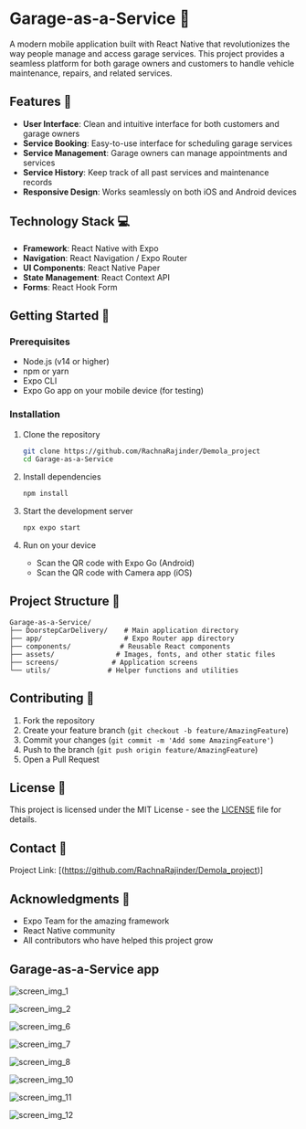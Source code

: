 # Garage-as-a-Service 🚗

A modern mobile application built with React Native that revolutionizes the way people manage and access garage services. This project provides a seamless platform for both garage owners and customers to handle vehicle maintenance, repairs, and related services.

## Features 🌟

- **User Interface**: Clean and intuitive interface for both customers and garage owners
- **Service Booking**: Easy-to-use interface for scheduling garage services
- **Service Management**: Garage owners can manage appointments and services
- **Service History**: Keep track of all past services and maintenance records
- **Responsive Design**: Works seamlessly on both iOS and Android devices

## Technology Stack 💻

- **Framework**: React Native with Expo
- **Navigation**: React Navigation / Expo Router
- **UI Components**: React Native Paper
- **State Management**: React Context API
- **Forms**: React Hook Form

## Getting Started 🚀

### Prerequisites

- Node.js (v14 or higher)
- npm or yarn
- Expo CLI
- Expo Go app on your mobile device (for testing)

### Installation

1. Clone the repository
   ```bash
   git clone https://github.com/RachnaRajinder/Demola_project
   cd Garage-as-a-Service
   ```

2. Install dependencies
   ```bash
   npm install
   ```

3. Start the development server
   ```bash
   npx expo start
   ```

4. Run on your device
   - Scan the QR code with Expo Go (Android)
   - Scan the QR code with Camera app (iOS)

## Project Structure 📁

```
Garage-as-a-Service/
├── DoorstepCarDelivery/    # Main application directory
├── app/                    # Expo Router app directory
├── components/            # Reusable React components
├── assets/               # Images, fonts, and other static files
├── screens/             # Application screens
└── utils/              # Helper functions and utilities
```

## Contributing 🤝

1. Fork the repository
2. Create your feature branch (`git checkout -b feature/AmazingFeature`)
3. Commit your changes (`git commit -m 'Add some AmazingFeature'`)
4. Push to the branch (`git push origin feature/AmazingFeature`)
5. Open a Pull Request

## License 📝

This project is licensed under the MIT License - see the [LICENSE](LICENSE) file for details.

## Contact 📧

Project Link: [(https://github.com/RachnaRajinder/Demola_project)]

## Acknowledgments 🙏
- Expo Team for the amazing framework
- React Native community
- All contributors who have helped this project grow
## Garage-as-a-Service app

![screen_img_1](https://github.com/user-attachments/assets/76eda75c-231b-496b-a3d2-a7374d1eb3e3)

![screen_img_2](https://github.com/user-attachments/assets/378c5beb-66bc-41a9-b615-cf75817342a8)

![screen_img_6](https://github.com/user-attachments/assets/bf5a7a75-3e6d-4a0a-93d4-7e27188e4d8c)

![screen_img_7](https://github.com/user-attachments/assets/71e5100e-029f-430f-9430-8492533ec2be)

![screen_img_8](https://github.com/user-attachments/assets/8fa2e1f3-6a15-48ac-b2b1-3a9ae68e434f)

![screen_img_10](https://github.com/user-attachments/assets/c55d4d43-e9c4-4d6a-833a-647cf976036f)

![screen_img_11](https://github.com/user-attachments/assets/250cc487-44db-47f0-bbdb-030014dcaf2c)

![screen_img_12](https://github.com/user-attachments/assets/b95886ff-72b3-468d-8785-c1ba277ad677)

